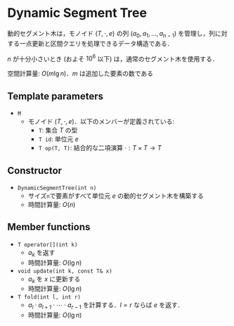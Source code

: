 # Dynamic Segment Tree

動的セグメント木は，モノイド $(T, \cdot, e)$ の列 $(a_0, a_1, \dots, a_{n-1})$ を管理し，列に対する一点更新と区間クエリを処理できるデータ構造である．

$n$ が十分小さいとき (およそ $10^6$ 以下) は，通常のセグメント木を使用する．

空間計算量: $O(m\lg n)$．$m$ は追加した要素の数である

## Template parameters

- `M`
    - モノイド $(T, \cdot, e)$．以下のメンバーが定義されている:
        - `T`: 集合 $T$ の型
        - `T id`: 単位元 $e$
        - `T op(T, T)`: 結合的な二項演算 $\cdot: T \times T \rightarrow T$

## Constructor

- `DynamicSegmentTree(int n)`
    - サイズ`n`で要素がすべて単位元 $e$ の動的セグメント木を構築する
    - 時間計算量: $O(n)$

## Member functions

- `T operator[](int k)`
    - $a_k$ を返す
    - 時間計算量: $O(\lg n)$
- `void update(int k, const T& x)`
    - $a_k$ を $x$ に更新する
    - 時間計算量: $O(\lg n)$
- `T fold(int l, int r)`
    - $a_l \cdot a_{l+1} \cdot \cdots \cdot a_{r-1}$ を計算する．$l = r$ ならば $e$ を返す．
    - 時間計算量: $O(\lg n)$